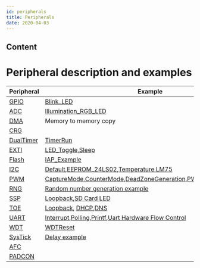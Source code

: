 ```yaml
---
id: peripherals
title: Peripherals
date: 2020-04-03
---
```



## Content

# Peripheral description and examples
|Peripheral                                                                           | Example                                                                          |
|-------------------------------------------------------------------------------------|----------------------------------------------------------------------------------|
|[GPIO](gpio.md)          |[Blink_LED](blink_led.md)|
|[ADC](adc.md)            |[Illumination_RGB_LED](illumination_sensor.md)                                                          | 
|[DMA](dma.md)            |Memory to memory copy|
|[CRG](crg.md)            |     |
|[DualTimer](dualtimer.md)|[TimerRun](timerrun.md)|
|[EXTI](exti.md)          |[LED_Toggle](led_toggle.md),[Sleep](sleep.md)|
|[Flash](flash.md)        |[IAP_Example](IAP_Example.md)|
|[I2C](i2c.md)            |[Default](init.md),[EEPROM_24LS02](eeprom.md),[Temperature LM75](lm75_temperature.md)|
|[PWM](pwm.md)            |[CaptureMode](capturemode.md),[CounterMode](countermode.md),[DeadZoneGeneration](deadzonegeneration.md),[PWMOutput](pwmoutput.md),[TimerMode](timermode.md)|
|[RNG](rng.md)            |[Random number generation example]()|
|[SSP](ssp.md)            |[Loopback](),[SD Card LED]()|
|[TOE](toe.md)            |[Loopback](), [DHCP](),[DNS]()|
|[UART](uart.md)          |[Interrupt](),[Polling](),[Printf](),[Uart Hardware Flow Control]()|
|[WDT](wdt.md)            |[WDTReset]()|
|[SysTick](systick.md)    | [Delay example]()|
|[AFC](afc.md)            |     |
|[PADCON](padcon.md)      |     |
